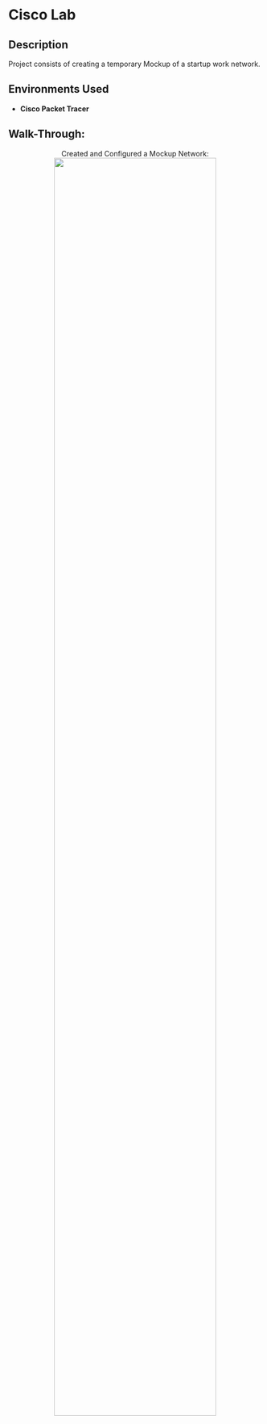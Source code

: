 <h1>Cisco Lab</h1>



<h2>Description</h2>
Project consists of creating a temporary Mockup of a startup work network.
<br />


<h2>Environments Used </h2>

- <b>Cisco Packet Tracer</b> 
  

<h2>Walk-Through:</h2>

<p align="center">
Created and Configured a Mockup Network: <br/>
<img src="https://i.imgur.com/wQYFTSD.png" height="80%" width="80%"/>
<br />
<br />
</p>
